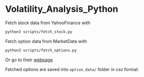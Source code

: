 # Volatility_Analysis_Python

Fetch stock data from YahooFinance with 
```bash
python3 scripts/fetch_stock.py
```

Fetch option data from MarketData with
```bash
python3 scripts/fetch_options.py
```

Or go to their [webpage](https://api.marketdata.app/#/v1/v1_options_chain_retrieve)

Fetched options are saved into `option_data/` folder in csv format. 